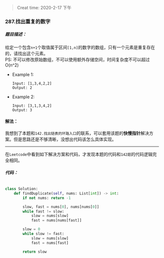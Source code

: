 > Creat time: 2020-2-17 下午
### 287.找出重复的数字
##### 题目描述：
给定一个包含`n+1`个取值属于区间`[1,n]`的数字的数组，只有一个元素是重复存在的，请找出这个元素。  
PS: 不可以修改原始数组，不可以使用额外存储空间，时间复杂度不可以超过O(n^2)  

- Example 1:
    ```
    Input: [1,3,4,2,2]
    Output: 2
    ```  
- Example 2:
    ```
    Input: [3,1,3,4,2]
    Output: 3
    ```  

#### 解法：  
  
我想到了本题和`142.找出链表的环路入口`的联系，可以套用该题的**快慢指针**解决方案。但是思路还是不够清晰，没想出代码该怎么具体实现。
 
---
 
在`Leetcode`中看到如下解决方案和代码，才发现本题的代码和`142题`的代码逻辑完全相同。

##### 代码：

```python

class Solution:
    def findDuplicate(self, nums: List[int]) -> int:
        if not nums: return -1

        slow, fast = nums[0], nums[nums[0]]
        while fast != slow:
            slow = nums[slow]
            fast = nums[nums[fast]]

        slow = 0
        while slow != fast:
            slow = nums[slow]
            fast = nums[fast]

        return slow
        
```
